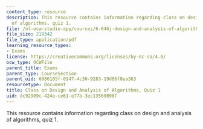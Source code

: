 ```yaml
---
content_type: resource
description: This resource contains information regarding class on design and analysis
  of algorithms, quiz 1.
file: /ol-ocw-studio-app/courses/6-046j-design-and-analysis-of-algorithms-spring-2015/dc92909c424ece61e77b3ec13569098f_MIT6_046JS15_quiz1.pdf
file_size: 219342
file_type: application/pdf
learning_resource_types:
- Exams
license: https://creativecommons.org/licenses/by-nc-sa/4.0/
ocw_type: OCWFile
parent_title: Exams
parent_type: CourseSection
parent_uid: 6086105f-0147-4c30-9283-19d86f8ea363
resourcetype: Document
title: Class on Design and Analysis of Algorithms, Quiz 1
uid: dc92909c-424e-ce61-e77b-3ec13569098f
---
```

This resource contains information regarding class on design and analysis of algorithms, quiz 1.